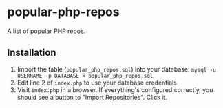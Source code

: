 # popular-php-repos
A list of popular PHP repos.

## Installation
1. Import the table (`popular_php_repos.sql`) into your database: `mysql -u USERNAME -p DATABASE < popular_php_repos.sql`
2. Edit line 2 of `index.php` to use your database credentials
3. Visit `index.php` in a browser. If everything's configured correctly, you should see a button to "Import Repositories". Click it.
